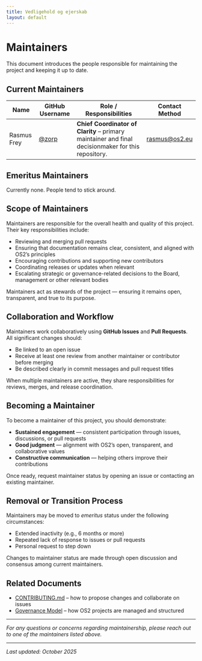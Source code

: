 ```yaml
---
title: Vedligehold og ejerskab
layout: default
---
```


# Maintainers

This document introduces the people responsible for maintaining the project and keeping it up to date.

## Current Maintainers

| Name        | GitHub Username | Role / Responsibilities       | Contact Method        |
|--------------|----------------|--------------------------------|-----------------------|
| Rasmus Frey  | [@zorp](https://github.com/zorp) | **Chief Coordinator of Clarity** – primary maintainer and final decisionmaker for this repository. | rasmus@os2.eu |


## Emeritus Maintainers

Currently none. People tend to stick around.


## Scope of Maintainers

Maintainers are responsible for the overall health and quality of this project.  
Their key responsibilities include:

- Reviewing and merging pull requests  
- Ensuring that documentation remains clear, consistent, and aligned with OS2’s principles  
- Encouraging contributions and supporting new contributors  
- Coordinating releases or updates when relevant  
- Escalating strategic or governance-related decisions to the Board, management or other relevant bodies  

Maintainers act as stewards of the project — ensuring it remains open, transparent, and true to its purpose.


## Collaboration and Workflow

Maintainers work collaboratively using **GitHub Issues** and **Pull Requests**.  
All significant changes should:

- Be linked to an open issue  
- Receive at least one review from another maintainer or contributor before merging  
- Be described clearly in commit messages and pull request titles  

When multiple maintainers are active, they share responsibilities for reviews, merges, and release coordination.


## Becoming a Maintainer

To become a maintainer of this project, you should demonstrate:

- **Sustained engagement** — consistent participation through issues, discussions, or pull requests  
- **Good judgment** — alignment with OS2’s open, transparent, and collaborative values  
- **Constructive communication** — helping others improve their contributions  

Once ready, request maintainer status by opening an issue or contacting an existing maintainer.


## Removal or Transition Process

Maintainers may be moved to *emeritus* status under the following circumstances:

- Extended inactivity (e.g., 6 months or more)  
- Repeated lack of response to issues or pull requests  
- Personal request to step down  

Changes to maintainer status are made through open discussion and consensus among current maintainers.


## Related Documents

- [CONTRIBUTING.md](./CONTRIBUTING.md) – how to propose changes and collaborate on issues  
- [Governance Model](https://governance.os2.eu) – how OS2 projects are managed and structured  


---

*For any questions or concerns regarding maintainership, please reach out to one of the maintainers listed above.*

---

_Last updated: October 2025_
